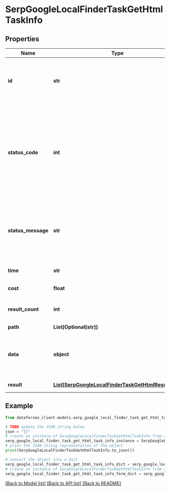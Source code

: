 # SerpGoogleLocalFinderTaskGetHtmlTaskInfo


## Properties

Name | Type | Description | Notes
------------ | ------------- | ------------- | -------------
**id** | **str** | task identifier unique task identifier in our system in the UUID format | [optional] 
**status_code** | **int** | status code of the task generated by DataForSEO, can be within the following range: 10000-60000 you can find the full list of the response codes here | [optional] 
**status_message** | **str** | informational message of the task you can find the full list of general informational messages here | [optional] 
**time** | **str** | execution time, seconds | [optional] 
**cost** | **float** | total tasks cost, USD | [optional] 
**result_count** | **int** | number of elements in the result array | [optional] 
**path** | **List[Optional[str]]** | URL path | [optional] 
**data** | **object** | contains the same parameters that you specified in the POST request | [optional] 
**result** | [**List[SerpGoogleLocalFinderTaskGetHtmlResultInfo]**](SerpGoogleLocalFinderTaskGetHtmlResultInfo.md) | array of results | [optional] 

## Example

```python
from dataforseo_client.models.serp_google_local_finder_task_get_html_task_info import SerpGoogleLocalFinderTaskGetHtmlTaskInfo

# TODO update the JSON string below
json = "{}"
# create an instance of SerpGoogleLocalFinderTaskGetHtmlTaskInfo from a JSON string
serp_google_local_finder_task_get_html_task_info_instance = SerpGoogleLocalFinderTaskGetHtmlTaskInfo.from_json(json)
# print the JSON string representation of the object
print(SerpGoogleLocalFinderTaskGetHtmlTaskInfo.to_json())

# convert the object into a dict
serp_google_local_finder_task_get_html_task_info_dict = serp_google_local_finder_task_get_html_task_info_instance.to_dict()
# create an instance of SerpGoogleLocalFinderTaskGetHtmlTaskInfo from a dict
serp_google_local_finder_task_get_html_task_info_form_dict = serp_google_local_finder_task_get_html_task_info.from_dict(serp_google_local_finder_task_get_html_task_info_dict)
```
[[Back to Model list]](../README.md#documentation-for-models) [[Back to API list]](../README.md#documentation-for-api-endpoints) [[Back to README]](../README.md)


